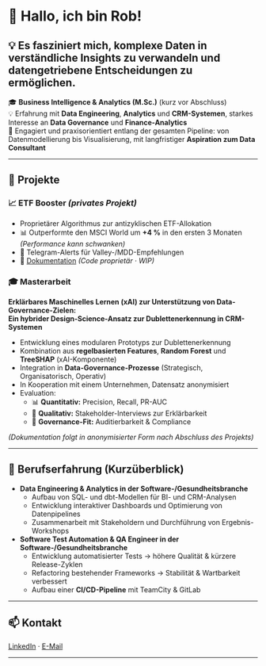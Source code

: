 # 👋 Hallo, ich bin Rob!
💡 Es fasziniert mich, komplexe Daten in verständliche Insights zu verwandeln und datengetriebene Entscheidungen zu ermöglichen.
---
🎓 **Business Intelligence & Analytics (M.Sc.)** (kurz vor Abschluss)  
💡 Erfahrung mit **Data Engineering**, **Analytics** und **CRM-Systemen**, starkes Interesse an **Data Governance** und **Finance-Analytics**  
🌟 Engagiert und praxisorientiert entlang der gesamten Pipeline: von Datenmodellierung bis Visualisierung, mit langfristiger **Aspiration zum Data Consultant**

---

## 🚀 Projekte

### 📈 ETF Booster *(privates Projekt)*  
- Proprietärer Algorithmus zur antizyklischen ETF-Allokation  
- 📊 Outperformte den MSCI World um **+4 %** in den ersten 3 Monaten *(Performance kann schwanken)*  
- 📲 Telegram-Alerts für Valley-/MDD-Empfehlungen  
- 🔗 [Dokumentation](https://github.com/JustRobIsTaken/etf-booster-docs) *(Code proprietär · WIP)*  

### 🎓 Masterarbeit  
**Erklärbares Maschinelles Lernen (xAI) zur Unterstützung von Data-Governance-Zielen:  
Ein hybrider Design-Science-Ansatz zur Dublettenerkennung in CRM-Systemen**

- Entwicklung eines modularen Prototyps zur Dublettenerkennung  
- Kombination aus **regelbasierten Features**, **Random Forest** und **TreeSHAP** (xAI-Komponente)  
- Integration in **Data-Governance-Prozesse** (Strategisch, Organisatorisch, Operativ)  
- In Kooperation mit einem Unternehmen, Datensatz anonymisiert  
- Evaluation:  
  - 📊 **Quantitativ:** Precision, Recall, PR-AUC  
  - 💬 **Qualitativ:** Stakeholder-Interviews zur Erklärbarkeit  
  - 📑 **Governance-Fit:** Auditierbarkeit & Compliance  

*(Dokumentation folgt in anonymisierter Form nach Abschluss des Projekts)*

---

## 💼 Berufserfahrung (Kurzüberblick)
- **Data Engineering & Analytics in der Software-/Gesundheitsbranche**  
  - Aufbau von SQL- und dbt-Modellen für BI- und CRM-Analysen  
  - Entwicklung interaktiver Dashboards und Optimierung von Datenpipelines  
  - Zusammenarbeit mit Stakeholdern und Durchführung von Ergebnis-Workshops  
- **Software Test Automation & QA Engineer in der Software-/Gesundheitsbranche**  
  - Entwicklung automatisierter Tests → höhere Qualität & kürzere Release-Zyklen  
  - Refactoring bestehender Frameworks → Stabilität & Wartbarkeit verbessert  
  - Aufbau einer **CI/CD-Pipeline** mit TeamCity & GitLab  

---

## 📫 Kontakt
[LinkedIn](https://www.linkedin.com/in/roberto-bruno-7a5807330/) · [E-Mail](mailto:brunoroberto@outlook.de)

---
